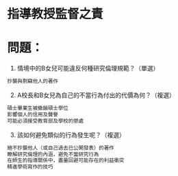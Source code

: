 # 指導教授監督之責
# 問題：

1. 情境中的B女兒可能違反何種研究倫理規範？（單選）
```bash
抄襲與剽竊他人的著作
```

2. A校長和B女兒為自己的不當行為付出的代價為何？（複選）
```bash
碩士畢業生被撤銷碩士學位
影響個人的信用及聲譽
可能必須接受教育部及學校的懲處
```

3. 該如何避免類似的行為發生呢？（複選）
```bash
絕不抄襲他人（或自己過去已公開發表）的著作
瞭解研究倫理的內涵，避免不當研究行為
在師生的指導關係中，盡量回避可能存在的利益衝突
精進學術寫作的技巧
```